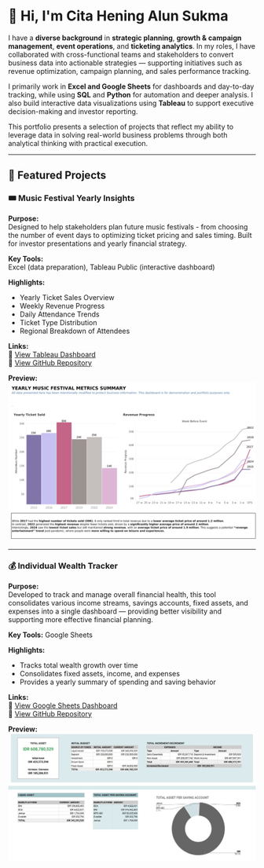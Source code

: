 # 👋 Hi, I'm Cita Hening Alun Sukma

I have a **diverse background** in **strategic planning**, **growth & campaign management**, **event operations**, and **ticketing analytics**. In my roles, I have collaborated with cross-functional teams and stakeholders to convert business data into actionable strategies — supporting initiatives such as revenue optimization, campaign planning, and sales performance tracking.

I primarily work in **Excel and Google Sheets** for dashboards and day-to-day tracking, while using **SQL** and **Python** for automation and deeper analysis. I also build interactive data visualizations using **Tableau** to support executive decision-making and investor reporting.

This portfolio presents a selection of projects that reflect my ability to leverage data in solving real-world business problems through both analytical thinking with practical execution.

---

## 📁 Featured Projects

### 🎟️ Music Festival Yearly Insights  
**Purpose:**  
Designed to help stakeholders plan future music festivals - from choosing the number of event days to optimizing ticket pricing and sales timing. Built for investor presentations and yearly financial strategy. 

**Key Tools:**  
Excel (data preparation), Tableau Public (interactive dashboard)

**Highlights:**  
- Yearly Ticket Sales Overview  
- Weekly Revenue Progress  
- Daily Attendance Trends  
- Ticket Type Distribution  
- Regional Breakdown of Attendees

**Links:**  
🔗 [View Tableau Dashboard](https://public.tableau.com/app/profile/cita.alun.sukma/viz/MusicFestivalInsightsDashboard/MusicFestivalInsightsDashboard20152024)  
📁 [View GitHub Repository](https://github.com/citaalunsukma/Music-Festival-Yearly-Insights)


**Preview:**  
![Music Festival Dashboard Screenshot](https://github.com/citaalunsukma/Music-Festival-Yearly-Insights/blob/5e9ceae64cb2f2e0081d4a9dc112111142a97af7/Tableau-Dashboard-Screenshots/Music%20Festival%20Insights%20Dashboard%20-%20Yearly%20Ticket%20Sold%20%26%20Revenue.png)

---

### 💰 Individual Wealth Tracker  
**Purpose:**  
Developed to track and manage overall financial health, this tool consolidates various income streams, savings accounts, fixed assets, and expenses into a single dashboard — providing better visibility and supporting more effective financial planning.

**Key Tools:** Google Sheets  

**Highlights:**  
- Tracks total wealth growth over time  
- Consolidates fixed assets, income, and expenses
- Provides a yearly summary of spending and saving behavior

**Links:**  
🔗 [View Google Sheets Dashboard](https://docs.google.com/spreadsheets/d/1eiKF-tR66RumdPlj23PQb3Jd6KMo3gfiCpNdFeeFuAI/edit?gid=2081726773#gid=2081726773)  
📁 [View GitHub Repository](https://github.com/citaalunsukma/Individual-Wealth-Tracker)

**Preview:**  
![Financial Ecosystem Dashboard](https://github.com/citaalunsukma/Individual-Wealth-Tracker/blob/65f817f6cfd4c6319c14b78091623a8c26ccef2c/Spreadsheet-Dashboard-Screenshots/Financial%20Ecosystem%20-%20Dashboard.JPG?raw=true)


